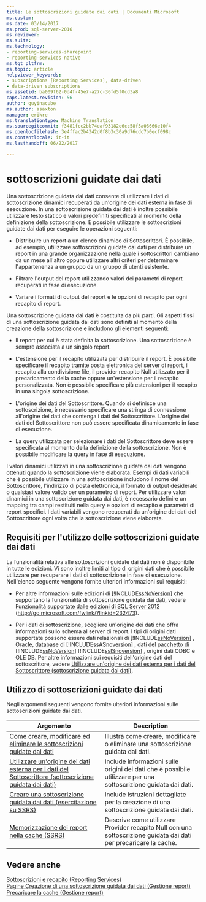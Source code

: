 ```yaml
---
title: Le sottoscrizioni guidate dai dati | Documenti Microsoft
ms.custom: 
ms.date: 03/14/2017
ms.prod: sql-server-2016
ms.reviewer: 
ms.suite: 
ms.technology:
- reporting-services-sharepoint
- reporting-services-native
ms.tgt_pltfrm: 
ms.topic: article
helpviewer_keywords:
- subscriptions [Reporting Services], data-driven
- data-driven subscriptions
ms.assetid: ba009f62-0d4f-45e7-a27c-36fd5f0cd3a8
caps.latest.revision: 56
author: guyinacube
ms.author: asaxton
manager: erikre
ms.translationtype: Machine Translation
ms.sourcegitcommit: f3481fcc2bb74eaf93182e6cc58f5a06666e10f4
ms.openlocfilehash: 3e4ffac2b4342d0f8b3c30a9d76cdc7b0ecf098c
ms.contentlocale: it-it
ms.lasthandoff: 06/22/2017

---
```

# <a name="data-driven-subscriptions"></a>sottoscrizioni guidate dai dati
  Una sottoscrizione guidata dai dati consente di utilizzare i dati di sottoscrizione dinamici recuperati da un'origine dei dati esterna in fase di esecuzione. In una sottoscrizione guidata dai dati è inoltre possibile utilizzare testo statico e valori predefiniti specificati al momento della definizione della sottoscrizione. È possibile utilizzare le sottoscrizioni guidate dai dati per eseguire le operazioni seguenti:  
  
-   Distribuire un report a un elenco dinamico di Sottoscrittori. È possibile, ad esempio, utilizzare sottoscrizioni guidate dai dati per distribuire un report in una grande organizzazione nella quale i sottoscrittori cambiano da un mese all'altro oppure utilizzare altri criteri per determinare l'appartenenza a un gruppo da un gruppo di utenti esistente.  
  
-   Filtrare l'output del report utilizzando valori dei parametri di report recuperati in fase di esecuzione.  
  
-   Variare i formati di output del report e le opzioni di recapito per ogni recapito di report.  
  
 Una sottoscrizione guidata dai dati è costituita da più parti. Gli aspetti fissi di una sottoscrizione guidata dai dati sono definiti al momento della creazione della sottoscrizione e includono gli elementi seguenti:  
  
-   Il report per cui è stata definita la sottoscrizione. Una sottoscrizione è sempre associata a un singolo report.  
  
-   L'estensione per il recapito utilizzata per distribuire il report. È possibile specificare il recapito tramite posta elettronica del server di report, il recapito alla condivisione file, il provider recapito Null utilizzato per il precaricamento della cache oppure un'estensione per il recapito personalizzata. Non è possibile specificare più estensioni per il recapito in una singola sottoscrizione.  
  
-   L'origine dei dati del Sottoscrittore. Quando si definisce una sottoscrizione, è necessario specificare una stringa di connessione all'origine dei dati che contenga i dati del Sottoscrittore. L'origine dei dati del Sottoscrittore non può essere specificata dinamicamente in fase di esecuzione.  
  
-   La query utilizzata per selezionare i dati del Sottoscrittore deve essere specificata al momento della definizione della sottoscrizione. Non è possibile modificare la query in fase di esecuzione.  
  
 I valori dinamici utilizzati in una sottoscrizione guidata dai dati vengono ottenuti quando la sottoscrizione viene elaborata. Esempi di dati variabili che è possibile utilizzare in una sottoscrizione includono il nome del Sottoscrittore, l'indirizzo di posta elettronica, il formato di output desiderato o qualsiasi valore valido per un parametro di report. Per utilizzare valori dinamici in una sottoscrizione guidata dai dati, è necessario definire un mapping tra campi restituiti nella query e opzioni di recapito e parametri di report specifici. I dati variabili vengono recuperati da un'origine dei dati del Sottoscrittore ogni volta che la sottoscrizione viene elaborata.  
  
## <a name="requirements-for-using-data-driven-subscriptions"></a>Requisiti per l'utilizzo delle sottoscrizioni guidate dai dati  
 La funzionalità relativa alle sottoscrizioni guidate dai dati non è disponibile in tutte le edizioni. Vi sono inoltre limiti al tipo di origini dati che è possibile utilizzare per recuperare i dati di sottoscrizione in fase di esecuzione. Nell'elenco seguente vengono fornite ulteriori informazioni sui requisiti:  
  
-   Per altre informazioni sulle edizioni di [!INCLUDE[ssNoVersion](../../includes/ssnoversion-md.md)] che supportano la funzionalità di sottoscrizione guidata dai dati, vedere [Funzionalità supportate dalle edizioni di SQL Server 2012](http://go.microsoft.com/fwlink/?linkid=232473) (http://go.microsoft.com/fwlink/?linkid=232473).  
  
-   Per i dati di sottoscrizione, scegliere un'origine dei dati che offra informazioni sullo schema al server di report. I tipi di origini dati supportate possono essere dati relazionali di [!INCLUDE[ssNoVersion](../../includes/ssnoversion-md.md)] , Oracle, database di [!INCLUDE[ssASnoversion](../../includes/ssasnoversion-md.md)] , dati del pacchetto di [!INCLUDE[ssNoVersion](../../includes/ssnoversion-md.md)] [!INCLUDE[ssISnoversion](../../includes/ssisnoversion-md.md)] , origini dati ODBC e OLE DB. Per altre informazioni sui requisiti dell'origine dati del sottoscrittore, vedere [Utilizzare un'origine dei dati esterna per i dati del Sottoscrittore &#40;sottoscrizione guidata dai dati&#41;](../../reporting-services/subscriptions/use-an-external-data-source-for-subscriber-data-data-driven-subscription.md).  
  
## <a name="working-with-data-driven-subscriptions"></a>Utilizzo di sottoscrizioni guidate dai dati  
 Negli argomenti seguenti vengono fornite ulteriori informazioni sulle sottoscrizioni guidate dai dati.  
  
|Argomento|Description|  
|------------|-----------------|  
|[Come creare, modificare ed eliminare le sottoscrizioni guidate dai dati](../../reporting-services/subscriptions/create-modify-and-delete-data-driven-subscriptions.md)|Illustra come creare, modificare o eliminare una sottoscrizione guidata dai dati.|  
|[Utilizzare un'origine dei dati esterna per i dati del Sottoscrittore &#40;sottoscrizione guidata dai dati&#41;](../../reporting-services/subscriptions/use-an-external-data-source-for-subscriber-data-data-driven-subscription.md)|Include informazioni sulle origini dei dati che è possibile utilizzare per una sottoscrizione guidata dai dati.|  
|[Creare una sottoscrizione guidata dai dati &#40;esercitazione su SSRS&#41;](../../reporting-services/create-a-data-driven-subscription-ssrs-tutorial.md)|Include istruzioni dettagliate per la creazione di una sottoscrizione guidata dai dati.|  
|[Memorizzazione dei report nella cache &#40;SSRS&#41;](../../reporting-services/report-server/caching-reports-ssrs.md)|Descrive come utilizzare Provider recapito Null con una sottoscrizione guidata dai dati per precaricare la cache.|  
  
## <a name="see-also"></a>Vedere anche  
 [Sottoscrizioni e recapito &#40;Reporting Services&#41;](../../reporting-services/subscriptions/subscriptions-and-delivery-reporting-services.md)   
 [Pagine Creazione di una sottoscrizione guidata dai dati &#40;Gestione report&#41;](http://msdn.microsoft.com/library/814b4653-572a-48c7-847f-b310ba0f3046)   
 [Precaricare la cache &#40;Gestione report&#41;](../../reporting-services/report-server/preload-the-cache-report-manager.md)  
  
  
